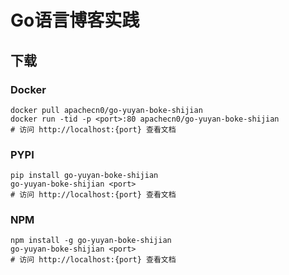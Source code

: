 # Go语言博客实践

## 下载

### Docker

```
docker pull apachecn0/go-yuyan-boke-shijian
docker run -tid -p <port>:80 apachecn0/go-yuyan-boke-shijian
# 访问 http://localhost:{port} 查看文档
```

### PYPI

```
pip install go-yuyan-boke-shijian
go-yuyan-boke-shijian <port>
# 访问 http://localhost:{port} 查看文档
```

### NPM

```
npm install -g go-yuyan-boke-shijian
go-yuyan-boke-shijian <port>
# 访问 http://localhost:{port} 查看文档
```